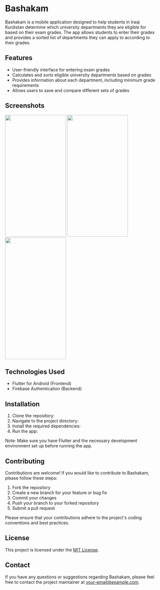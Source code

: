 # Bashakam

Bashakam is a mobile application designed to help students in Iraqi Kurdistan determine which university departments they are eligible for based on their exam grades. The app allows students to enter their grades and provides a sorted list of departments they can apply to according to their grades.

## Features

- User-friendly interface for entering exam grades
- Calculates and sorts eligible university departments based on grades
- Provides information about each department, including minimum grade requirements
- Allows users to save and compare different sets of grades

## Screenshots
<img src="https://github.com/akar-jaza/bashakam/assets/64991287/f934a975-778c-4d73-9fc7-feda11cec681" width="200" height="400" />
<img src="https://github.com/akar-jaza/bashakam/assets/64991287/42acaba6-b80b-444a-ba5b-c8001ea938bb" width="200" height="400" />
<img src="https://github.com/akar-jaza/bashakam/assets/64991287/50058993-8459-43e6-9020-4d6c05e50428" width="200" height="400" />


## Technologies Used

- Flutter for Android (Frontend)
- Firebase Authentication (Backend)

## Installation
1. Clone the repository:
2. Navigate to the project directory:
3. Install the required dependencies:
4. Run the app:


Note: Make sure you have Flutter and the necessary development environment set up before running the app.

## Contributing

Contributions are welcome! If you would like to contribute to Bashakam, please follow these steps:

1. Fork the repository
2. Create a new branch for your feature or bug fix
3. Commit your changes
4. Push your branch to your forked repository
5. Submit a pull request

Please ensure that your contributions adhere to the project's coding conventions and best practices.

## License

This project is licensed under the [MIT License](LICENSE).

## Contact

If you have any questions or suggestions regarding Bashakam, please feel free to contact the project maintainer at [your-email@example.com](akar.jaa1212@gmail.com).




